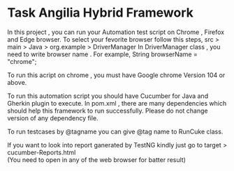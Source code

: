 # Task Angilia Hybrid Framework 

In this project , you can run your Automation test script on Chrome , Firefox and Edge browser. To select your fevorite browser follow this steps,
src > main > Java > org.example > DriverManager
In DriverManager class , you need to write browser name .
For example, 
String browserName = "chrome";

To run this acript on chrome , you must have Google chrome Version 104 or above.

To run this automation script you should have Cucumber for Java and Gherkin plugin to execute.
In pom.xml , there are many dependencies which should help this framework to run successfully. Please do not change version of any dependency file.

To run testcases by @tagname you can give @tag name to RunCuke class.

If you want to look into report ganerated by TestNG kindly just go to target > cucumber-Reports.html  
(You need to open in any of the web browser for batter result)
